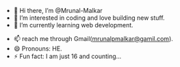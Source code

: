 - 👋 Hi there, I’m @Mrunal-Malkar
- 👀 I’m interested in coding and love building new stuff.
- 🌱 I’m currently learning web development.
<!--- 💞️ I’m looking to collaborate on --->
- 📫 reach me through Gmail(mrunalpmalkar@gamil.com).
- 😄 Pronouns: HE.
- ⚡ Fun fact: I am just 16 and counting...

<!---
Mrunal-Malkar/Mrunal-Malkar is a ✨ special ✨ repository because its `README.md` (this file) appears on your GitHub profile.
You can click the Preview link to take a look at your changes.
--->
